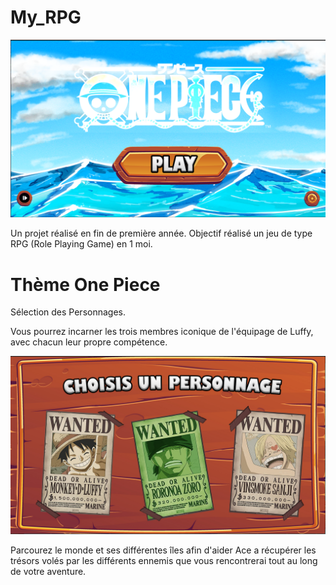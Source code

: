 # My_RPG

![OnePieceRPG](img/Capture_menu.png)

Un projet réalisé en fin de première année.
Objectif réalisé un jeu de type RPG (Role Playing Game) en 1 moi.

# Thème One Piece

Sélection des Personnages.

Vous pourrez incarner les trois membres iconique de l'équipage de Luffy, avec chacun leur propre compétence.

![ChampSelect](img/Champ_select.png)

Parcourez le monde et ses différentes îles afin d'aider Ace a récupérer les trésors volés par les différents ennemis que vous rencontrerai tout au long de votre aventure.
